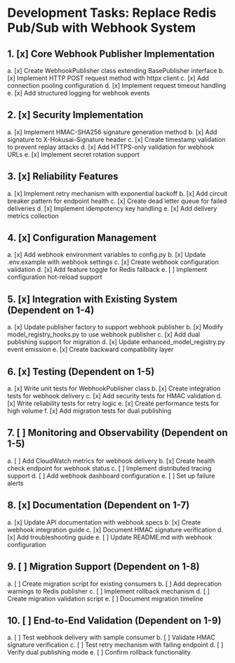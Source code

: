 # Development Tasks: Replace Redis Pub/Sub with Webhook System

## 1. [x] Core Webhook Publisher Implementation
   a. [x] Create WebhookPublisher class extending BasePublisher interface
   b. [x] Implement HTTP POST request method with httpx client
   c. [x] Add connection pooling configuration
   d. [x] Implement request timeout handling
   e. [x] Add structured logging for webhook events

## 2. [x] Security Implementation
   a. [x] Implement HMAC-SHA256 signature generation method
   b. [x] Add signature to X-Hokusai-Signature header
   c. [x] Create timestamp validation to prevent replay attacks
   d. [x] Add HTTPS-only validation for webhook URLs
   e. [x] Implement secret rotation support

## 3. [x] Reliability Features
   a. [x] Implement retry mechanism with exponential backoff
   b. [x] Add circuit breaker pattern for endpoint health
   c. [x] Create dead letter queue for failed deliveries
   d. [x] Implement idempotency key handling
   e. [x] Add delivery metrics collection

## 4. [x] Configuration Management
   a. [x] Add webhook environment variables to config.py
   b. [x] Update .env.example with webhook settings
   c. [x] Create webhook configuration validation
   d. [x] Add feature toggle for Redis fallback
   e. [ ] Implement configuration hot-reload support

## 5. [x] Integration with Existing System (Dependent on 1-4)
   a. [x] Update publisher factory to support webhook publisher
   b. [x] Modify model_registry_hooks.py to use webhook publisher
   c. [x] Add dual publishing support for migration
   d. [x] Update enhanced_model_registry.py event emission
   e. [x] Create backward compatibility layer

## 6. [x] Testing (Dependent on 1-5)
   a. [x] Write unit tests for WebhookPublisher class
   b. [x] Create integration tests for webhook delivery
   c. [x] Add security tests for HMAC validation
   d. [x] Write reliability tests for retry logic
   e. [x] Create performance tests for high volume
   f. [x] Add migration tests for dual publishing

## 7. [ ] Monitoring and Observability (Dependent on 1-5)
   a. [ ] Add CloudWatch metrics for webhook delivery
   b. [x] Create health check endpoint for webhook status
   c. [ ] Implement distributed tracing support
   d. [ ] Add webhook dashboard configuration
   e. [ ] Set up failure alerts

## 8. [x] Documentation (Dependent on 1-7)
   a. [x] Update API documentation with webhook specs
   b. [x] Create webhook integration guide
   c. [x] Document HMAC signature verification
   d. [x] Add troubleshooting guide
   e. [ ] Update README.md with webhook configuration

## 9. [ ] Migration Support (Dependent on 1-8)
   a. [ ] Create migration script for existing consumers
   b. [ ] Add deprecation warnings to Redis publisher
   c. [ ] Implement rollback mechanism
   d. [ ] Create migration validation script
   e. [ ] Document migration timeline

## 10. [ ] End-to-End Validation (Dependent on 1-9)
   a. [ ] Test webhook delivery with sample consumer
   b. [ ] Validate HMAC signature verification
   c. [ ] Test retry mechanism with failing endpoint
   d. [ ] Verify dual publishing mode
   e. [ ] Confirm rollback functionality